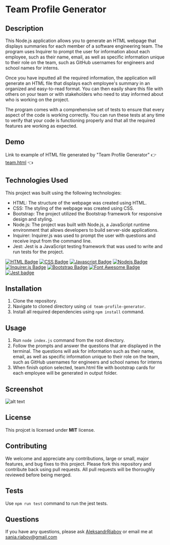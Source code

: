 # Team Profile Generator

## Description 
This Node.js application allows you to generate an HTML webpage that displays summaries for each member of a software engineering team. The program uses Inquirer to prompt the user for information about each employee, such as their name, email, as well as specific information unique to their role on the team, such as GitHub usernames for engineers and school names for interns.

Once you have inputted all the required information, the application will generate an HTML file that displays each employee's summary in an organized and easy-to-read format. You can then easily share this file with others on your team or with stakeholders who need to stay informed about who is working on the project.

The program comes with a comprehensive set of tests to ensure that every aspect of the code is working correctly. You can run these tests at any time to verify that your code is functioning properly and that all the required features are working as expected.

## Demo

Link to example of HTML file generated by "Team Profile Generator" :point_right: [team.html](https://github.com/AleksandrRiabov/team-profile-generator/blob/main/output/team.html) :point_left:

## Technologies Used
This project was built using the following technologies:

- HTML: The structure of the webpage was created using HTML.
- CSS: The styling of the webpage was created using CSS.
- Bootstrap: The project utilized the Bootstrap framework for responsive design and styling.
- Node.js: The project was built with Node.js, a JavaScript runtime environment that allows developers to build server-side applications.
- Inquirer: Inquirer.js was used to prompt the user with questions and receive input from the command line.
- Jest: Jest is a JavaScript testing framework that was used to write and run tests for the project.

[![HTML Badge](https://img.shields.io/badge/HTML5-E34F26?style=for-the-badge&logo=html5&logoColor=white)](#)
[![CSS Badge](https://img.shields.io/badge/CSS3-1572B6?style=for-the-badge&logo=css3&logoColor=white)](#)
[![Javascript Badge](https://img.shields.io/badge/-Javascript-F0DB4F?style=for-the-badge&labelColor=black&logo=javascript&logoColor=F0DB4F)](#)
[![Nodejs Badge](https://img.shields.io/badge/-Nodejs-3C873A?style=for-the-badge&labelColor=black&logo=node.js&logoColor=3C873A)](#)
[![Inquirer.js Badge](https://img.shields.io/badge/-Inquirer.js-black?style=for-the-badge)](#)
[![Bootstrap Badge](https://img.shields.io/badge/Bootstrap-563D7C?style=for-the-badge&logo=bootstrap&logoColor=white
)](#)
[![Font Awesome Badge](https://img.shields.io/badge/Font_Awesome-339AF0?style=for-the-badge&logo=fontawesome&logoColor=white
)](#)
[![Jest badge](https://img.shields.io/badge/Jest-C21325?style=for-the-badge&logo=jest&logoColor=white)](#)

## Installation
  1. Clone the repository.
  2. Navigate to cloned directory using `cd team-profile-generator`.
  3. Install all required dependencies using `npm install` command.

## Usage 
1. Run `node index.js` command from the root directory.
2. Follow the prompts and answer the questions that are displayed in the terminal. The questions will ask for information such as their name, email, as well as specific information unique to their role on the team, such as GitHub usernames for engineers and school names for interns
3. When finish option selected, team.html file with bootstrap cards for each employee will be generated in output folder.

## Screenshot 
![alt text](https://user-images.githubusercontent.com/61385379/221432061-4a27771b-f14a-4124-ba3d-9ccae8421285.png)

## License
This projcet is licensed under **MIT** license.

## Contributing
We welcome and appreciate any contributions, large or small, major features, and bug fixes to this project. Please fork this repository and contribute back using pull requests. All pull requests will be thoroughly reviewed before being merged.

## Tests
 Use `npm run test` command to run the jest tests.


## Questions
If you have any questions, please ask [AleksandrRiabov](https://github.com/AleksandrRiabov) or email me at sania.riabov@gmail.com
